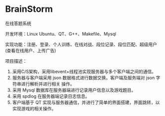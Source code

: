# BrainStorm
在线答题系统

开发环境：Linux Ubuntu、QT、G++、Makefile、Mysql


实现功能：注册、登录、个人训练、在线对战、段位记录、段位匹配、超级用户(查看在线用户、上传广告)


项目描述：
1.	采用C/S架构，采用libevent+线程池实现服务器与多个客户端之间的通信。
2.	服务器与客户端采用 json 数据格式进行数据交换。客户端及服务端对 json 字符串进行解析并进行相关 操作。
3.	采用 Mysql 数据库在服务器端进行记录用户信息以及游戏题目。
4.	采用 spdlog 在服务器端记录日志信息。
5.	客户端基于 QT 实现与服务器通信，并进行了简单的界面搭建，界面跳转，以实现游戏的相关操作。
